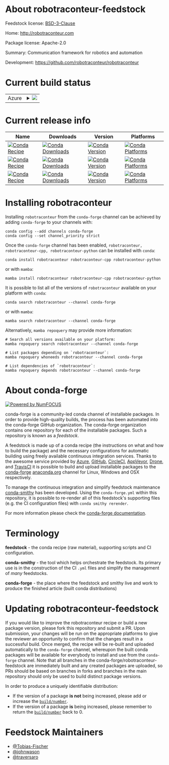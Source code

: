 About robotraconteur-feedstock
==============================

Feedstock license: [BSD-3-Clause](https://github.com/conda-forge/robotraconteur-feedstock/blob/main/LICENSE.txt)

Home: http://robotraconteur.com

Package license: Apache-2.0

Summary: Communication framework for robotics and automation

Development: https://github.com/robotraconteur/robotraconteur

Current build status
====================


<table>
    
  <tr>
    <td>Azure</td>
    <td>
      <details>
        <summary>
          <a href="https://dev.azure.com/conda-forge/feedstock-builds/_build/latest?definitionId=21405&branchName=main">
            <img src="https://dev.azure.com/conda-forge/feedstock-builds/_apis/build/status/robotraconteur-feedstock?branchName=main">
          </a>
        </summary>
        <table>
          <thead><tr><th>Variant</th><th>Status</th></tr></thead>
          <tbody><tr>
              <td>linux_64_numpy2.0python3.10.____cpython</td>
              <td>
                <a href="https://dev.azure.com/conda-forge/feedstock-builds/_build/latest?definitionId=21405&branchName=main">
                  <img src="https://dev.azure.com/conda-forge/feedstock-builds/_apis/build/status/robotraconteur-feedstock?branchName=main&jobName=linux&configuration=linux%20linux_64_numpy2.0python3.10.____cpython" alt="variant">
                </a>
              </td>
            </tr><tr>
              <td>linux_64_numpy2.0python3.11.____cpython</td>
              <td>
                <a href="https://dev.azure.com/conda-forge/feedstock-builds/_build/latest?definitionId=21405&branchName=main">
                  <img src="https://dev.azure.com/conda-forge/feedstock-builds/_apis/build/status/robotraconteur-feedstock?branchName=main&jobName=linux&configuration=linux%20linux_64_numpy2.0python3.11.____cpython" alt="variant">
                </a>
              </td>
            </tr><tr>
              <td>linux_64_numpy2.0python3.12.____cpython</td>
              <td>
                <a href="https://dev.azure.com/conda-forge/feedstock-builds/_build/latest?definitionId=21405&branchName=main">
                  <img src="https://dev.azure.com/conda-forge/feedstock-builds/_apis/build/status/robotraconteur-feedstock?branchName=main&jobName=linux&configuration=linux%20linux_64_numpy2.0python3.12.____cpython" alt="variant">
                </a>
              </td>
            </tr><tr>
              <td>linux_64_numpy2.0python3.13.____cp313</td>
              <td>
                <a href="https://dev.azure.com/conda-forge/feedstock-builds/_build/latest?definitionId=21405&branchName=main">
                  <img src="https://dev.azure.com/conda-forge/feedstock-builds/_apis/build/status/robotraconteur-feedstock?branchName=main&jobName=linux&configuration=linux%20linux_64_numpy2.0python3.13.____cp313" alt="variant">
                </a>
              </td>
            </tr><tr>
              <td>linux_64_numpy2.0python3.9.____cpython</td>
              <td>
                <a href="https://dev.azure.com/conda-forge/feedstock-builds/_build/latest?definitionId=21405&branchName=main">
                  <img src="https://dev.azure.com/conda-forge/feedstock-builds/_apis/build/status/robotraconteur-feedstock?branchName=main&jobName=linux&configuration=linux%20linux_64_numpy2.0python3.9.____cpython" alt="variant">
                </a>
              </td>
            </tr><tr>
              <td>linux_64_numpy2python3.10.____cpython</td>
              <td>
                <a href="https://dev.azure.com/conda-forge/feedstock-builds/_build/latest?definitionId=21405&branchName=main">
                  <img src="https://dev.azure.com/conda-forge/feedstock-builds/_apis/build/status/robotraconteur-feedstock?branchName=main&jobName=linux&configuration=linux%20linux_64_numpy2python3.10.____cpython" alt="variant">
                </a>
              </td>
            </tr><tr>
              <td>linux_64_numpy2python3.11.____cpython</td>
              <td>
                <a href="https://dev.azure.com/conda-forge/feedstock-builds/_build/latest?definitionId=21405&branchName=main">
                  <img src="https://dev.azure.com/conda-forge/feedstock-builds/_apis/build/status/robotraconteur-feedstock?branchName=main&jobName=linux&configuration=linux%20linux_64_numpy2python3.11.____cpython" alt="variant">
                </a>
              </td>
            </tr><tr>
              <td>linux_64_numpy2python3.12.____cpython</td>
              <td>
                <a href="https://dev.azure.com/conda-forge/feedstock-builds/_build/latest?definitionId=21405&branchName=main">
                  <img src="https://dev.azure.com/conda-forge/feedstock-builds/_apis/build/status/robotraconteur-feedstock?branchName=main&jobName=linux&configuration=linux%20linux_64_numpy2python3.12.____cpython" alt="variant">
                </a>
              </td>
            </tr><tr>
              <td>linux_64_numpy2python3.13.____cp313</td>
              <td>
                <a href="https://dev.azure.com/conda-forge/feedstock-builds/_build/latest?definitionId=21405&branchName=main">
                  <img src="https://dev.azure.com/conda-forge/feedstock-builds/_apis/build/status/robotraconteur-feedstock?branchName=main&jobName=linux&configuration=linux%20linux_64_numpy2python3.13.____cp313" alt="variant">
                </a>
              </td>
            </tr><tr>
              <td>linux_64_numpy2python3.9.____cpython</td>
              <td>
                <a href="https://dev.azure.com/conda-forge/feedstock-builds/_build/latest?definitionId=21405&branchName=main">
                  <img src="https://dev.azure.com/conda-forge/feedstock-builds/_apis/build/status/robotraconteur-feedstock?branchName=main&jobName=linux&configuration=linux%20linux_64_numpy2python3.9.____cpython" alt="variant">
                </a>
              </td>
            </tr><tr>
              <td>linux_aarch64_numpy2.0python3.10.____cpython</td>
              <td>
                <a href="https://dev.azure.com/conda-forge/feedstock-builds/_build/latest?definitionId=21405&branchName=main">
                  <img src="https://dev.azure.com/conda-forge/feedstock-builds/_apis/build/status/robotraconteur-feedstock?branchName=main&jobName=linux&configuration=linux%20linux_aarch64_numpy2.0python3.10.____cpython" alt="variant">
                </a>
              </td>
            </tr><tr>
              <td>linux_aarch64_numpy2.0python3.11.____cpython</td>
              <td>
                <a href="https://dev.azure.com/conda-forge/feedstock-builds/_build/latest?definitionId=21405&branchName=main">
                  <img src="https://dev.azure.com/conda-forge/feedstock-builds/_apis/build/status/robotraconteur-feedstock?branchName=main&jobName=linux&configuration=linux%20linux_aarch64_numpy2.0python3.11.____cpython" alt="variant">
                </a>
              </td>
            </tr><tr>
              <td>linux_aarch64_numpy2.0python3.12.____cpython</td>
              <td>
                <a href="https://dev.azure.com/conda-forge/feedstock-builds/_build/latest?definitionId=21405&branchName=main">
                  <img src="https://dev.azure.com/conda-forge/feedstock-builds/_apis/build/status/robotraconteur-feedstock?branchName=main&jobName=linux&configuration=linux%20linux_aarch64_numpy2.0python3.12.____cpython" alt="variant">
                </a>
              </td>
            </tr><tr>
              <td>linux_aarch64_numpy2.0python3.13.____cp313</td>
              <td>
                <a href="https://dev.azure.com/conda-forge/feedstock-builds/_build/latest?definitionId=21405&branchName=main">
                  <img src="https://dev.azure.com/conda-forge/feedstock-builds/_apis/build/status/robotraconteur-feedstock?branchName=main&jobName=linux&configuration=linux%20linux_aarch64_numpy2.0python3.13.____cp313" alt="variant">
                </a>
              </td>
            </tr><tr>
              <td>linux_aarch64_numpy2.0python3.9.____cpython</td>
              <td>
                <a href="https://dev.azure.com/conda-forge/feedstock-builds/_build/latest?definitionId=21405&branchName=main">
                  <img src="https://dev.azure.com/conda-forge/feedstock-builds/_apis/build/status/robotraconteur-feedstock?branchName=main&jobName=linux&configuration=linux%20linux_aarch64_numpy2.0python3.9.____cpython" alt="variant">
                </a>
              </td>
            </tr><tr>
              <td>linux_aarch64_numpy2python3.10.____cpython</td>
              <td>
                <a href="https://dev.azure.com/conda-forge/feedstock-builds/_build/latest?definitionId=21405&branchName=main">
                  <img src="https://dev.azure.com/conda-forge/feedstock-builds/_apis/build/status/robotraconteur-feedstock?branchName=main&jobName=linux&configuration=linux%20linux_aarch64_numpy2python3.10.____cpython" alt="variant">
                </a>
              </td>
            </tr><tr>
              <td>linux_aarch64_numpy2python3.11.____cpython</td>
              <td>
                <a href="https://dev.azure.com/conda-forge/feedstock-builds/_build/latest?definitionId=21405&branchName=main">
                  <img src="https://dev.azure.com/conda-forge/feedstock-builds/_apis/build/status/robotraconteur-feedstock?branchName=main&jobName=linux&configuration=linux%20linux_aarch64_numpy2python3.11.____cpython" alt="variant">
                </a>
              </td>
            </tr><tr>
              <td>linux_aarch64_numpy2python3.12.____cpython</td>
              <td>
                <a href="https://dev.azure.com/conda-forge/feedstock-builds/_build/latest?definitionId=21405&branchName=main">
                  <img src="https://dev.azure.com/conda-forge/feedstock-builds/_apis/build/status/robotraconteur-feedstock?branchName=main&jobName=linux&configuration=linux%20linux_aarch64_numpy2python3.12.____cpython" alt="variant">
                </a>
              </td>
            </tr><tr>
              <td>linux_aarch64_numpy2python3.13.____cp313</td>
              <td>
                <a href="https://dev.azure.com/conda-forge/feedstock-builds/_build/latest?definitionId=21405&branchName=main">
                  <img src="https://dev.azure.com/conda-forge/feedstock-builds/_apis/build/status/robotraconteur-feedstock?branchName=main&jobName=linux&configuration=linux%20linux_aarch64_numpy2python3.13.____cp313" alt="variant">
                </a>
              </td>
            </tr><tr>
              <td>linux_aarch64_numpy2python3.9.____cpython</td>
              <td>
                <a href="https://dev.azure.com/conda-forge/feedstock-builds/_build/latest?definitionId=21405&branchName=main">
                  <img src="https://dev.azure.com/conda-forge/feedstock-builds/_apis/build/status/robotraconteur-feedstock?branchName=main&jobName=linux&configuration=linux%20linux_aarch64_numpy2python3.9.____cpython" alt="variant">
                </a>
              </td>
            </tr><tr>
              <td>osx_64_numpy2.0python3.10.____cpython</td>
              <td>
                <a href="https://dev.azure.com/conda-forge/feedstock-builds/_build/latest?definitionId=21405&branchName=main">
                  <img src="https://dev.azure.com/conda-forge/feedstock-builds/_apis/build/status/robotraconteur-feedstock?branchName=main&jobName=osx&configuration=osx%20osx_64_numpy2.0python3.10.____cpython" alt="variant">
                </a>
              </td>
            </tr><tr>
              <td>osx_64_numpy2.0python3.11.____cpython</td>
              <td>
                <a href="https://dev.azure.com/conda-forge/feedstock-builds/_build/latest?definitionId=21405&branchName=main">
                  <img src="https://dev.azure.com/conda-forge/feedstock-builds/_apis/build/status/robotraconteur-feedstock?branchName=main&jobName=osx&configuration=osx%20osx_64_numpy2.0python3.11.____cpython" alt="variant">
                </a>
              </td>
            </tr><tr>
              <td>osx_64_numpy2.0python3.12.____cpython</td>
              <td>
                <a href="https://dev.azure.com/conda-forge/feedstock-builds/_build/latest?definitionId=21405&branchName=main">
                  <img src="https://dev.azure.com/conda-forge/feedstock-builds/_apis/build/status/robotraconteur-feedstock?branchName=main&jobName=osx&configuration=osx%20osx_64_numpy2.0python3.12.____cpython" alt="variant">
                </a>
              </td>
            </tr><tr>
              <td>osx_64_numpy2.0python3.13.____cp313</td>
              <td>
                <a href="https://dev.azure.com/conda-forge/feedstock-builds/_build/latest?definitionId=21405&branchName=main">
                  <img src="https://dev.azure.com/conda-forge/feedstock-builds/_apis/build/status/robotraconteur-feedstock?branchName=main&jobName=osx&configuration=osx%20osx_64_numpy2.0python3.13.____cp313" alt="variant">
                </a>
              </td>
            </tr><tr>
              <td>osx_64_numpy2.0python3.9.____cpython</td>
              <td>
                <a href="https://dev.azure.com/conda-forge/feedstock-builds/_build/latest?definitionId=21405&branchName=main">
                  <img src="https://dev.azure.com/conda-forge/feedstock-builds/_apis/build/status/robotraconteur-feedstock?branchName=main&jobName=osx&configuration=osx%20osx_64_numpy2.0python3.9.____cpython" alt="variant">
                </a>
              </td>
            </tr><tr>
              <td>osx_64_numpy2python3.10.____cpython</td>
              <td>
                <a href="https://dev.azure.com/conda-forge/feedstock-builds/_build/latest?definitionId=21405&branchName=main">
                  <img src="https://dev.azure.com/conda-forge/feedstock-builds/_apis/build/status/robotraconteur-feedstock?branchName=main&jobName=osx&configuration=osx%20osx_64_numpy2python3.10.____cpython" alt="variant">
                </a>
              </td>
            </tr><tr>
              <td>osx_64_numpy2python3.11.____cpython</td>
              <td>
                <a href="https://dev.azure.com/conda-forge/feedstock-builds/_build/latest?definitionId=21405&branchName=main">
                  <img src="https://dev.azure.com/conda-forge/feedstock-builds/_apis/build/status/robotraconteur-feedstock?branchName=main&jobName=osx&configuration=osx%20osx_64_numpy2python3.11.____cpython" alt="variant">
                </a>
              </td>
            </tr><tr>
              <td>osx_64_numpy2python3.12.____cpython</td>
              <td>
                <a href="https://dev.azure.com/conda-forge/feedstock-builds/_build/latest?definitionId=21405&branchName=main">
                  <img src="https://dev.azure.com/conda-forge/feedstock-builds/_apis/build/status/robotraconteur-feedstock?branchName=main&jobName=osx&configuration=osx%20osx_64_numpy2python3.12.____cpython" alt="variant">
                </a>
              </td>
            </tr><tr>
              <td>osx_64_numpy2python3.13.____cp313</td>
              <td>
                <a href="https://dev.azure.com/conda-forge/feedstock-builds/_build/latest?definitionId=21405&branchName=main">
                  <img src="https://dev.azure.com/conda-forge/feedstock-builds/_apis/build/status/robotraconteur-feedstock?branchName=main&jobName=osx&configuration=osx%20osx_64_numpy2python3.13.____cp313" alt="variant">
                </a>
              </td>
            </tr><tr>
              <td>osx_64_numpy2python3.9.____cpython</td>
              <td>
                <a href="https://dev.azure.com/conda-forge/feedstock-builds/_build/latest?definitionId=21405&branchName=main">
                  <img src="https://dev.azure.com/conda-forge/feedstock-builds/_apis/build/status/robotraconteur-feedstock?branchName=main&jobName=osx&configuration=osx%20osx_64_numpy2python3.9.____cpython" alt="variant">
                </a>
              </td>
            </tr><tr>
              <td>osx_arm64_numpy2.0python3.10.____cpython</td>
              <td>
                <a href="https://dev.azure.com/conda-forge/feedstock-builds/_build/latest?definitionId=21405&branchName=main">
                  <img src="https://dev.azure.com/conda-forge/feedstock-builds/_apis/build/status/robotraconteur-feedstock?branchName=main&jobName=osx&configuration=osx%20osx_arm64_numpy2.0python3.10.____cpython" alt="variant">
                </a>
              </td>
            </tr><tr>
              <td>osx_arm64_numpy2.0python3.11.____cpython</td>
              <td>
                <a href="https://dev.azure.com/conda-forge/feedstock-builds/_build/latest?definitionId=21405&branchName=main">
                  <img src="https://dev.azure.com/conda-forge/feedstock-builds/_apis/build/status/robotraconteur-feedstock?branchName=main&jobName=osx&configuration=osx%20osx_arm64_numpy2.0python3.11.____cpython" alt="variant">
                </a>
              </td>
            </tr><tr>
              <td>osx_arm64_numpy2.0python3.12.____cpython</td>
              <td>
                <a href="https://dev.azure.com/conda-forge/feedstock-builds/_build/latest?definitionId=21405&branchName=main">
                  <img src="https://dev.azure.com/conda-forge/feedstock-builds/_apis/build/status/robotraconteur-feedstock?branchName=main&jobName=osx&configuration=osx%20osx_arm64_numpy2.0python3.12.____cpython" alt="variant">
                </a>
              </td>
            </tr><tr>
              <td>osx_arm64_numpy2.0python3.13.____cp313</td>
              <td>
                <a href="https://dev.azure.com/conda-forge/feedstock-builds/_build/latest?definitionId=21405&branchName=main">
                  <img src="https://dev.azure.com/conda-forge/feedstock-builds/_apis/build/status/robotraconteur-feedstock?branchName=main&jobName=osx&configuration=osx%20osx_arm64_numpy2.0python3.13.____cp313" alt="variant">
                </a>
              </td>
            </tr><tr>
              <td>osx_arm64_numpy2.0python3.9.____cpython</td>
              <td>
                <a href="https://dev.azure.com/conda-forge/feedstock-builds/_build/latest?definitionId=21405&branchName=main">
                  <img src="https://dev.azure.com/conda-forge/feedstock-builds/_apis/build/status/robotraconteur-feedstock?branchName=main&jobName=osx&configuration=osx%20osx_arm64_numpy2.0python3.9.____cpython" alt="variant">
                </a>
              </td>
            </tr><tr>
              <td>osx_arm64_numpy2python3.10.____cpython</td>
              <td>
                <a href="https://dev.azure.com/conda-forge/feedstock-builds/_build/latest?definitionId=21405&branchName=main">
                  <img src="https://dev.azure.com/conda-forge/feedstock-builds/_apis/build/status/robotraconteur-feedstock?branchName=main&jobName=osx&configuration=osx%20osx_arm64_numpy2python3.10.____cpython" alt="variant">
                </a>
              </td>
            </tr><tr>
              <td>osx_arm64_numpy2python3.11.____cpython</td>
              <td>
                <a href="https://dev.azure.com/conda-forge/feedstock-builds/_build/latest?definitionId=21405&branchName=main">
                  <img src="https://dev.azure.com/conda-forge/feedstock-builds/_apis/build/status/robotraconteur-feedstock?branchName=main&jobName=osx&configuration=osx%20osx_arm64_numpy2python3.11.____cpython" alt="variant">
                </a>
              </td>
            </tr><tr>
              <td>osx_arm64_numpy2python3.12.____cpython</td>
              <td>
                <a href="https://dev.azure.com/conda-forge/feedstock-builds/_build/latest?definitionId=21405&branchName=main">
                  <img src="https://dev.azure.com/conda-forge/feedstock-builds/_apis/build/status/robotraconteur-feedstock?branchName=main&jobName=osx&configuration=osx%20osx_arm64_numpy2python3.12.____cpython" alt="variant">
                </a>
              </td>
            </tr><tr>
              <td>osx_arm64_numpy2python3.13.____cp313</td>
              <td>
                <a href="https://dev.azure.com/conda-forge/feedstock-builds/_build/latest?definitionId=21405&branchName=main">
                  <img src="https://dev.azure.com/conda-forge/feedstock-builds/_apis/build/status/robotraconteur-feedstock?branchName=main&jobName=osx&configuration=osx%20osx_arm64_numpy2python3.13.____cp313" alt="variant">
                </a>
              </td>
            </tr><tr>
              <td>osx_arm64_numpy2python3.9.____cpython</td>
              <td>
                <a href="https://dev.azure.com/conda-forge/feedstock-builds/_build/latest?definitionId=21405&branchName=main">
                  <img src="https://dev.azure.com/conda-forge/feedstock-builds/_apis/build/status/robotraconteur-feedstock?branchName=main&jobName=osx&configuration=osx%20osx_arm64_numpy2python3.9.____cpython" alt="variant">
                </a>
              </td>
            </tr><tr>
              <td>win_64_numpy2.0python3.10.____cpython</td>
              <td>
                <a href="https://dev.azure.com/conda-forge/feedstock-builds/_build/latest?definitionId=21405&branchName=main">
                  <img src="https://dev.azure.com/conda-forge/feedstock-builds/_apis/build/status/robotraconteur-feedstock?branchName=main&jobName=win&configuration=win%20win_64_numpy2.0python3.10.____cpython" alt="variant">
                </a>
              </td>
            </tr><tr>
              <td>win_64_numpy2.0python3.11.____cpython</td>
              <td>
                <a href="https://dev.azure.com/conda-forge/feedstock-builds/_build/latest?definitionId=21405&branchName=main">
                  <img src="https://dev.azure.com/conda-forge/feedstock-builds/_apis/build/status/robotraconteur-feedstock?branchName=main&jobName=win&configuration=win%20win_64_numpy2.0python3.11.____cpython" alt="variant">
                </a>
              </td>
            </tr><tr>
              <td>win_64_numpy2.0python3.12.____cpython</td>
              <td>
                <a href="https://dev.azure.com/conda-forge/feedstock-builds/_build/latest?definitionId=21405&branchName=main">
                  <img src="https://dev.azure.com/conda-forge/feedstock-builds/_apis/build/status/robotraconteur-feedstock?branchName=main&jobName=win&configuration=win%20win_64_numpy2.0python3.12.____cpython" alt="variant">
                </a>
              </td>
            </tr><tr>
              <td>win_64_numpy2.0python3.13.____cp313</td>
              <td>
                <a href="https://dev.azure.com/conda-forge/feedstock-builds/_build/latest?definitionId=21405&branchName=main">
                  <img src="https://dev.azure.com/conda-forge/feedstock-builds/_apis/build/status/robotraconteur-feedstock?branchName=main&jobName=win&configuration=win%20win_64_numpy2.0python3.13.____cp313" alt="variant">
                </a>
              </td>
            </tr><tr>
              <td>win_64_numpy2.0python3.9.____cpython</td>
              <td>
                <a href="https://dev.azure.com/conda-forge/feedstock-builds/_build/latest?definitionId=21405&branchName=main">
                  <img src="https://dev.azure.com/conda-forge/feedstock-builds/_apis/build/status/robotraconteur-feedstock?branchName=main&jobName=win&configuration=win%20win_64_numpy2.0python3.9.____cpython" alt="variant">
                </a>
              </td>
            </tr><tr>
              <td>win_64_numpy2python3.10.____cpython</td>
              <td>
                <a href="https://dev.azure.com/conda-forge/feedstock-builds/_build/latest?definitionId=21405&branchName=main">
                  <img src="https://dev.azure.com/conda-forge/feedstock-builds/_apis/build/status/robotraconteur-feedstock?branchName=main&jobName=win&configuration=win%20win_64_numpy2python3.10.____cpython" alt="variant">
                </a>
              </td>
            </tr><tr>
              <td>win_64_numpy2python3.11.____cpython</td>
              <td>
                <a href="https://dev.azure.com/conda-forge/feedstock-builds/_build/latest?definitionId=21405&branchName=main">
                  <img src="https://dev.azure.com/conda-forge/feedstock-builds/_apis/build/status/robotraconteur-feedstock?branchName=main&jobName=win&configuration=win%20win_64_numpy2python3.11.____cpython" alt="variant">
                </a>
              </td>
            </tr><tr>
              <td>win_64_numpy2python3.12.____cpython</td>
              <td>
                <a href="https://dev.azure.com/conda-forge/feedstock-builds/_build/latest?definitionId=21405&branchName=main">
                  <img src="https://dev.azure.com/conda-forge/feedstock-builds/_apis/build/status/robotraconteur-feedstock?branchName=main&jobName=win&configuration=win%20win_64_numpy2python3.12.____cpython" alt="variant">
                </a>
              </td>
            </tr><tr>
              <td>win_64_numpy2python3.13.____cp313</td>
              <td>
                <a href="https://dev.azure.com/conda-forge/feedstock-builds/_build/latest?definitionId=21405&branchName=main">
                  <img src="https://dev.azure.com/conda-forge/feedstock-builds/_apis/build/status/robotraconteur-feedstock?branchName=main&jobName=win&configuration=win%20win_64_numpy2python3.13.____cp313" alt="variant">
                </a>
              </td>
            </tr><tr>
              <td>win_64_numpy2python3.9.____cpython</td>
              <td>
                <a href="https://dev.azure.com/conda-forge/feedstock-builds/_build/latest?definitionId=21405&branchName=main">
                  <img src="https://dev.azure.com/conda-forge/feedstock-builds/_apis/build/status/robotraconteur-feedstock?branchName=main&jobName=win&configuration=win%20win_64_numpy2python3.9.____cpython" alt="variant">
                </a>
              </td>
            </tr>
          </tbody>
        </table>
      </details>
    </td>
  </tr>
</table>

Current release info
====================

| Name | Downloads | Version | Platforms |
| --- | --- | --- | --- |
| [![Conda Recipe](https://img.shields.io/badge/recipe-robotraconteur-green.svg)](https://anaconda.org/conda-forge/robotraconteur) | [![Conda Downloads](https://img.shields.io/conda/dn/conda-forge/robotraconteur.svg)](https://anaconda.org/conda-forge/robotraconteur) | [![Conda Version](https://img.shields.io/conda/vn/conda-forge/robotraconteur.svg)](https://anaconda.org/conda-forge/robotraconteur) | [![Conda Platforms](https://img.shields.io/conda/pn/conda-forge/robotraconteur.svg)](https://anaconda.org/conda-forge/robotraconteur) |
| [![Conda Recipe](https://img.shields.io/badge/recipe-robotraconteur--cpp-green.svg)](https://anaconda.org/conda-forge/robotraconteur-cpp) | [![Conda Downloads](https://img.shields.io/conda/dn/conda-forge/robotraconteur-cpp.svg)](https://anaconda.org/conda-forge/robotraconteur-cpp) | [![Conda Version](https://img.shields.io/conda/vn/conda-forge/robotraconteur-cpp.svg)](https://anaconda.org/conda-forge/robotraconteur-cpp) | [![Conda Platforms](https://img.shields.io/conda/pn/conda-forge/robotraconteur-cpp.svg)](https://anaconda.org/conda-forge/robotraconteur-cpp) |
| [![Conda Recipe](https://img.shields.io/badge/recipe-robotraconteur--python-green.svg)](https://anaconda.org/conda-forge/robotraconteur-python) | [![Conda Downloads](https://img.shields.io/conda/dn/conda-forge/robotraconteur-python.svg)](https://anaconda.org/conda-forge/robotraconteur-python) | [![Conda Version](https://img.shields.io/conda/vn/conda-forge/robotraconteur-python.svg)](https://anaconda.org/conda-forge/robotraconteur-python) | [![Conda Platforms](https://img.shields.io/conda/pn/conda-forge/robotraconteur-python.svg)](https://anaconda.org/conda-forge/robotraconteur-python) |

Installing robotraconteur
=========================

Installing `robotraconteur` from the `conda-forge` channel can be achieved by adding `conda-forge` to your channels with:

```
conda config --add channels conda-forge
conda config --set channel_priority strict
```

Once the `conda-forge` channel has been enabled, `robotraconteur, robotraconteur-cpp, robotraconteur-python` can be installed with `conda`:

```
conda install robotraconteur robotraconteur-cpp robotraconteur-python
```

or with `mamba`:

```
mamba install robotraconteur robotraconteur-cpp robotraconteur-python
```

It is possible to list all of the versions of `robotraconteur` available on your platform with `conda`:

```
conda search robotraconteur --channel conda-forge
```

or with `mamba`:

```
mamba search robotraconteur --channel conda-forge
```

Alternatively, `mamba repoquery` may provide more information:

```
# Search all versions available on your platform:
mamba repoquery search robotraconteur --channel conda-forge

# List packages depending on `robotraconteur`:
mamba repoquery whoneeds robotraconteur --channel conda-forge

# List dependencies of `robotraconteur`:
mamba repoquery depends robotraconteur --channel conda-forge
```


About conda-forge
=================

[![Powered by
NumFOCUS](https://img.shields.io/badge/powered%20by-NumFOCUS-orange.svg?style=flat&colorA=E1523D&colorB=007D8A)](https://numfocus.org)

conda-forge is a community-led conda channel of installable packages.
In order to provide high-quality builds, the process has been automated into the
conda-forge GitHub organization. The conda-forge organization contains one repository
for each of the installable packages. Such a repository is known as a *feedstock*.

A feedstock is made up of a conda recipe (the instructions on what and how to build
the package) and the necessary configurations for automatic building using freely
available continuous integration services. Thanks to the awesome service provided by
[Azure](https://azure.microsoft.com/en-us/services/devops/), [GitHub](https://github.com/),
[CircleCI](https://circleci.com/), [AppVeyor](https://www.appveyor.com/),
[Drone](https://cloud.drone.io/welcome), and [TravisCI](https://travis-ci.com/)
it is possible to build and upload installable packages to the
[conda-forge](https://anaconda.org/conda-forge) [anaconda.org](https://anaconda.org/)
channel for Linux, Windows and OSX respectively.

To manage the continuous integration and simplify feedstock maintenance
[conda-smithy](https://github.com/conda-forge/conda-smithy) has been developed.
Using the ``conda-forge.yml`` within this repository, it is possible to re-render all of
this feedstock's supporting files (e.g. the CI configuration files) with ``conda smithy rerender``.

For more information please check the [conda-forge documentation](https://conda-forge.org/docs/).

Terminology
===========

**feedstock** - the conda recipe (raw material), supporting scripts and CI configuration.

**conda-smithy** - the tool which helps orchestrate the feedstock.
                   Its primary use is in the construction of the CI ``.yml`` files
                   and simplify the management of *many* feedstocks.

**conda-forge** - the place where the feedstock and smithy live and work to
                  produce the finished article (built conda distributions)


Updating robotraconteur-feedstock
=================================

If you would like to improve the robotraconteur recipe or build a new
package version, please fork this repository and submit a PR. Upon submission,
your changes will be run on the appropriate platforms to give the reviewer an
opportunity to confirm that the changes result in a successful build. Once
merged, the recipe will be re-built and uploaded automatically to the
`conda-forge` channel, whereupon the built conda packages will be available for
everybody to install and use from the `conda-forge` channel.
Note that all branches in the conda-forge/robotraconteur-feedstock are
immediately built and any created packages are uploaded, so PRs should be based
on branches in forks and branches in the main repository should only be used to
build distinct package versions.

In order to produce a uniquely identifiable distribution:
 * If the version of a package **is not** being increased, please add or increase
   the [``build/number``](https://docs.conda.io/projects/conda-build/en/latest/resources/define-metadata.html#build-number-and-string).
 * If the version of a package **is** being increased, please remember to return
   the [``build/number``](https://docs.conda.io/projects/conda-build/en/latest/resources/define-metadata.html#build-number-and-string)
   back to 0.

Feedstock Maintainers
=====================

* [@Tobias-Fischer](https://github.com/Tobias-Fischer/)
* [@johnwason](https://github.com/johnwason/)
* [@traversaro](https://github.com/traversaro/)

